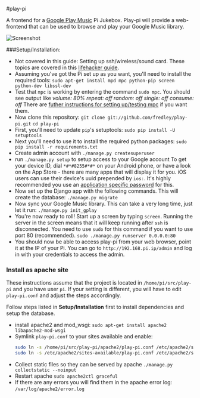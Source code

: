 #play-pi

A frontend for a [Google Play Music](http://play.google.com/music/) Pi Jukebox. Play-pi will provide a web-frontend that can be used to browse and play your Google Music library.

![Screenshot](http://i.imgur.com/Ar4dqoN.png)

###Setup/Installation:

* Not covered in this guide: Setting up ssh/wireless/sound card. These topics are covered in this [lifehacker guide](http://lifehacker.com/5978594/turn-a-raspberry-pi-into-an-airplay-receiver-for-streaming-music-in-your-living-room).
* Assuming you've got the Pi set up as you want, you'll need to install the required tools:
`sudo apt-get install mpd mpc python-pip screen python-dev libssl-dev`
* Test that `mpc` is working by entering the command `sudo mpc`. You should see output like
*volume: 80%   repeat: off   random: off   single: off   consume: off*
There are [futher instructions for setting up/testing mpc](http://www.gmpa.it/it9xxs/?p=727) if you want them.
* Now clone this repository:
`git clone git://github.com/fredley/play-pi.git`
`cd play-pi`
* First, you'll need to update `pip`'s setuptools: `sudo pip install -U setuptools`
* Next you'll need to use it to install the required python packages:
`sudo pip install -r requirements.txt`
* Create admin account with `./manage.py createsuperuser`
* run `./manage.py setup` to setup access to your Google account
To get your device ID, dial `*#*#8255#*#*` on your Android phone, or have a look on the App Store - there are many apps that will display it for you. iOS users can use their device's uuid prepended by `ios:`.
It's highly recommended you use an [application specific password](https://support.google.com/accounts/answer/185833?hl=en) for this.
* Now set up the Django app with the following commands. This will create the database:
`./manage.py migrate`
* Now sync your Google Music library. This can take a very long time, just let it run:
`./manage.py init_gplay`
* You're now ready to roll! Start up a screen by typing `screen`. Running the server in the screen means that it will keep running after `ssh` is disconnected. You need to use `sudo` for this command if you want to use port 80 (recommended).
`sudo ./manage.py runserver 0.0.0.0:80`
* You should now be able to access play-pi from your web browser, point it at the IP of your Pi. You can go to `http://192.168.pi.ip/admin` and log in with your credentials to access the admin.

### Install as apache site
These instructions assume that the project is located in `/home/pi/src/play-pi` and you have user `pi`. If your setting is different, you will have to edit `play-pi.conf` and adjust the steps accordingly.

Follow steps listed in **Setup/Installation** first to install dependencies and setup the database.

* install apache2 and mod_wsgi: `sudo apt-get install apache2 libapache2-mod-wsgi`
* Symlink `play-pi.conf` to your sites available and enable:
    ```bash
    sudo ln -s /home/pi/src/play-pi/apache2/play-pi.conf /etc/apache2/sites-available/play-pi.conf
    sudo ln -s /etc/apache2/sites-available/play-pi.conf /etc/apache2/sites-enabled/play-pi.conf
    ```
* Collect static files so they can be served by apache `./manage.py collectstatic --noinput`
* Restart apache `sudo apache2ctl graceful`
* If there are any errors you will find them in the apache error log: `/var/log/apache2/error.log`
